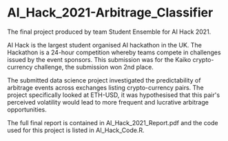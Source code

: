 # AI_Hack_2021-Arbitrage_Classifier
The final project produced by team Student Ensemble for AI Hack 2021.

AI Hack is the largest student organised AI hackathon in the UK. The Hackathon is a 24-hour competition whereby teams compete in challenges issued by the event sponsors. This submission was for the Kaiko crypto-currency challenge, the submission won 2nd place.

The submitted data science project investigated the predictability of arbitrage events across exchanges listing crypto-currency pairs. The project specifically looked at ETH-USD, it was hypothesised that this pair's perceived volatility would lead to more frequent and lucrative arbitrage opportunities.

The full final report is contained in AI_Hack_2021_Report.pdf and the code used for this project is listed in AI_Hack_Code.R.
